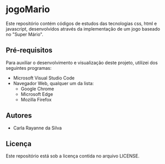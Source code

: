 # jogoMario

Este repositório contém códigos de estudos das tecnologias css, html e javascript, desenvolvidos através da implementação de um jogo baseado no "Super Mário".

## Pré-requisitos

Para auxiliar o desenvolvimento e visualização deste projeto, utilizei dos seguintes programas:

* Microsoft Visual Studio Code
* Navegador Web, qualquer um da lista:
    * Google Chrome
    * Microsoft Edge
    * Mozilla Firefox

## Autores

* Carla Rayanne da Silva

## Licença

Este repositório está sob a licença contida no arquivo LICENSE.